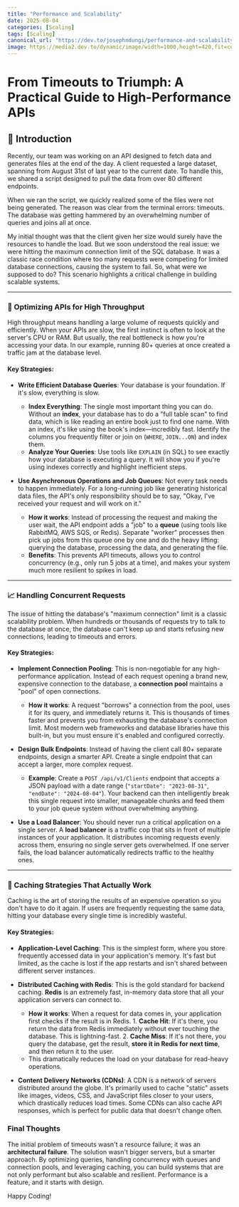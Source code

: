 ```yaml
---
title: "Performance and Scalability"
date: 2025-08-04
categories: [Scaling]
tags: [Scaling]
canonical_url: "https://dev.to/josephndungi/performance-and-scalability-3koo"
image: https://media2.dev.to/dynamic/image/width=1000,height=420,fit=cover,gravity=auto,format=auto/https%3A%2F%2Fdev-to-uploads.s3.amazonaws.com%2Fuploads%2Farticles%2Ff8tp23jjvq63op7xb77l.jpg
---
```


# **From Timeouts to Triumph: A Practical Guide to High-Performance APIs**

## 🚀 Introduction

Recently, our team was working on an API designed to fetch data and generates files at the end of the day. A client requested a large dataset, spanning from August 31st of last year to the current date. To handle this, we shared a script designed to pull the data from over 80 different endpoints.

When we ran the script, we quickly realized some of the files were not being generated. The reason was clear from the terminal errors: timeouts. The database was getting hammered by an overwhelming number of queries and joins all at once.

My initial thought was that the client given her size would surely have the resources to handle the load. But we soon understood the real issue: we were hitting the maximum connection limit of the SQL database. It was a classic race condition where too many requests were competing for limited database connections, causing the system to fail. So, what were we supposed to do? This scenario highlights a critical challenge in building scalable systems.

***

### 🚀 Optimizing APIs for High Throughput

High throughput means handling a large volume of requests quickly and efficiently. When your APIs are slow, the first instinct is often to look at the server's CPU or RAM. But usually, the real bottleneck is how you're accessing your data. In our example, running 80+ queries at once created a traffic jam at the database level.

#### **Key Strategies:**

* **Write Efficient Database Queries**: Your database is your foundation. If it's slow, everything is slow.
  * **Index Everything**: The single most important thing you can do. Without an **index**, your database has to do a "full table scan" to find data, which is like reading an entire book just to find one name. With an index, it's like using the book's index—incredibly fast. Identify the columns you frequently filter or join on (`WHERE`, `JOIN...ON`) and index them.
  * **Analyze Your Queries**: Use tools like `EXPLAIN` (in SQL) to see exactly how your database is executing a query. It will show you if you're using indexes correctly and highlight inefficient steps.

* **Use Asynchronous Operations and Job Queues**: Not every task needs to happen immediately. For a long-running job like generating historical data files, the API's only responsibility should be to say, "Okay, I've received your request and will work on it."
  * **How it works**: Instead of processing the request and making the user wait, the API endpoint adds a "job" to a **queue** (using tools like RabbitMQ, AWS SQS, or Redis). Separate "worker" processes then pick up jobs from this queue one by one and do the heavy lifting: querying the database, processing the data, and generating the file.
  * **Benefits**: This prevents API timeouts, allows you to control concurrency (e.g., only run 5 jobs at a time), and makes your system much more resilient to spikes in load.

***

### 📈 Handling Concurrent Requests

The issue of hitting the database's "maximum connection" limit is a classic scalability problem. When hundreds or thousands of requests try to talk to the database at once, the database can't keep up and starts refusing new connections, leading to timeouts and errors.

#### **Key Strategies:**

* **Implement Connection Pooling**: This is non-negotiable for any high-performance application. Instead of each request opening a brand new, expensive connection to the database, a **connection pool** maintains a "pool" of open connections.
  * **How it works**: A request "borrows" a connection from the pool, uses it for its query, and immediately returns it. This is thousands of times faster and prevents you from exhausting the database's connection limit. Most modern web frameworks and database libraries have this built-in, but you must ensure it's enabled and configured correctly.

* **Design Bulk Endpoints**: Instead of having the client call 80+ separate endpoints, design a smarter API. Create a single endpoint that can accept a larger, more complex request.
  * **Example**: Create a `POST /api/v1/Clients` endpoint that accepts a JSON payload with a date range (`"startDate": "2023-08-31"`, `"endDate": "2024-08-04"`). Your backend can then intelligently break this single request into smaller, manageable chunks and feed them to your job queue system without overwhelming anything.

* **Use a Load Balancer**: You should never run a critical application on a single server. A **load balancer** is a traffic cop that sits in front of multiple instances of your application. It distributes incoming requests evenly across them, ensuring no single server gets overwhelmed. If one server fails, the load balancer automatically redirects traffic to the healthy ones.

***

### 🧠 Caching Strategies That Actually Work

Caching is the art of storing the results of an expensive operation so you don't have to do it again. If users are frequently requesting the same data, hitting your database every single time is incredibly wasteful.

#### **Key Strategies:**

* **Application-Level Caching**: This is the simplest form, where you store frequently accessed data in your application's memory. It's fast but limited, as the cache is lost if the app restarts and isn't shared between different server instances.

* **Distributed Caching with Redis**: This is the gold standard for backend caching. **Redis** is an extremely fast, in-memory data store that all your application servers can connect to.
  * **How it works**: When a request for data comes in, your application first checks if the result is in Redis.
        1. **Cache Hit**: If it's there, you return the data from Redis immediately without ever touching the database. This is lightning-fast.
        2. **Cache Miss**: If it's not there, you query the database, get the result, **store it in Redis for next time**, and then return it to the user.
  * This dramatically reduces the load on your database for read-heavy operations.

* **Content Delivery Networks (CDNs)**: A CDN is a network of servers distributed around the globe. It's primarily used to cache "static" assets like images, videos, CSS, and JavaScript files closer to your users, which drastically reduces load times. Some CDNs can also cache API responses, which is perfect for public data that doesn't change often.

### Final Thoughts

The initial problem of timeouts wasn't a resource failure; it was an **architectural failure**. The solution wasn't bigger servers, but a smarter approach. By optimizing queries, handling concurrency with queues and connection pools, and leveraging caching, you can build systems that are not only performant but also scalable and resilient. Performance is a feature, and it starts with design.

Happy Coding!
